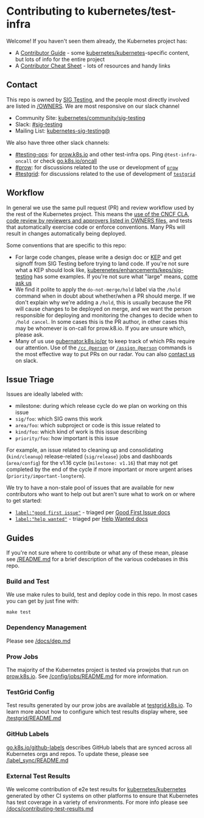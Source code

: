 # Contributing to kubernetes/test-infra

Welcome! If you haven't seen them already, the Kubernetes project has:

- A [Contributor Guide][contrib-guide] - some [kubernetes/kubernetes]-specific content, but lots of info for the entire project
- A [Contributor Cheat Sheet][contrib-cheatsheet] - lots of resources and handy links

## Contact

This repo is owned by [SIG Testing][sig-testing], and the people most directly
involved are listed in [/OWNERS]. We are most responsive on our slack channel

- Community Site: [kubernetes/community/sig-testing][sig-testing]
- Slack: [#sig-testing]
- Mailing List: [kubernetes-sig-testing@]

We also have three other slack channels:

- [#testing-ops]: for [prow.k8s.io] and other test-infra ops. Ping `@test-infra-oncall` or check [go.k8s.io/oncall]
- [#prow]: for discussions related to the use or development of [`prow`](/prow)
- [#testgrid]: for discussions related to the use of development of [`testgrid`](https://github.com/GoogleCloudPlatform/testgrid)

## Workflow

In general we use the same pull request (PR) and review workflow used by the
rest of the Kubernetes project. This means the [use of the CNCF CLA][cla],
[code review by reviewers and approvers listed in OWNERS files][owners], and
tests that automatically exercise code or enforce conventions. Many PRs will
result in changes automatically being deployed.

Some conventions that are specific to this repo:

- For large code changes, please write a design doc or [KEP] and get signoff
  from SIG Testing before trying to land code. If you're not sure what a KEP
  should look like, [kuberenetes/enhancements/keps/sig-testing] has some
  examples. If you're not sure what "large" means, [come ask us](#contact)
- We find it polite to apply the `do-not-merge/hold` label via the `/hold`
  command when in doubt about whether/when a PR should merge. If we don't
  explain why we're adding a `/hold`, this is usually because the PR will
  cause changes to be deployed on merge, and we want the person responsible
  for deploying and monitoring the changes to decide when to `/hold cancel`.
  In some cases this is the PR author, in other cases this may be whomever
  is on-call for prow.k8.io.  If you are unsure which, please ask.
- Many of us use [gubernator.k8s.io/pr] to keep track of which PRs require
  our attention. Use of the [`/cc @person`][command-cc] or
  [`/assign @person`][command-assign] commands is the most effective way to
  put PRs on our radar. You can also [contact us](#contact) on slack.

## Issue Triage

Issues are ideally labeled with:

- milestone: during which release cycle do we plan on working on this issue
- `sig/foo`: which SIG owns this work
- `area/foo`: which subproject or code is this issue related to
- `kind/foo`: which kind of work is this issue describing
- `priority/foo`: how important is this issue

For example, an issue related to cleaning up and consolidating (`kind/cleanup`)
release-related (`sig/release`) jobs and dashboards (`area/config`) for the
v1.16 cycle (`milestone: v1.16`) that may not get completed by the end of the
cycle if more important or more urgent arises (`priority/important-longterm`).

We try to have a non-stale pool of issues that are available for new
contributors who want to help out but aren't sure what to work on or where to
get started:

- [`label:"good first issue"`][good-first-issue] - triaged per [Good First Issue docs][good-first-issue-docs]
- [`label:"help wanted"`][help-wanted] - triaged per [Help Wanted docs][help-wanted-docs]

## Guides

If you're not sure where to contribute or what any of these mean, please see
[/README.md] for a brief description of the various codebases in this repo.

### Build and Test

We use make rules to build, test and deploy code in this repo. In most
cases you can get by just fine with:

```
make test
```

### Dependency Management

Please see [/docs/dep.md]

### Prow Jobs

The majority of the Kubernetes project is tested via prowjobs that run on
[prow.k8s.io]. See [/config/jobs/README.md] for more information.

### TestGrid Config

Test results generated by our prow jobs are available at [testgrid.k8s.io].
To learn more about how to configure which test results display where, see
[/testgrid/README.md]

### GitHub Labels

[go.k8s.io/github-labels] describes GitHub labels that are synced across all
Kubernetes orgs and repos. To update these, please see [/label_sync/README.md]

### External Test Results

We welcome contribution of e2e test results for [kubernetes/kubernetes]
generated by other CI systems on other platforms to ensure that Kubernetes
has test coverage in a variety of environments. For more info please see
[/docs/contributing-test-results.md]

[contrib-guide]: http://git.k8s.io/community/contributors/guide
[contrib-cheatsheet]: https://git.k8s.io/community/contributors/guide/contributor-cheatsheet
[cla]: https://github.com/kubernetes/community/blob/master/CLA.md
[owners]: https://go.k8s.io/owners
[KEP]: https://github.com/kubernetes/enhancements/blob/master/keps/NNNN-kep-template

[sig-testing]: https://github.com/kubernetes/community/tree/master/sig-testing
[#sig-testing]: https://kubernetes.slack.com/messages/sig-testing
[kubernetes-sig-testing@]: https://groups.google.com/forum/#!forum/kubernetes-sig-testing

[good-first-issue]: https://github.com/issues?q=repo%3Akubernetes%2Ftest-infra+is%3Aissue+is%3Aopen+label%3A%22good+first+issue%22+
[good-first-issue-docs]: https://git.k8s.io/community/contributors/guide/help-wanted.md#good-first-issue
[help-wanted]: https://github.com/issues?q=repo%3Akubernetes%2Ftest-infra+is%3Aissue+is%3Aopen+label%3A"help+wanted"
[help-wanted-docs]: https://git.k8s.io/community/contributors/guide/help-wanted.md#help-wanted

[#prow]: https://kubernetes.slack.com/messages/prow
[#testgrid]: https://kubernetes.slack.com/messages/testgrid
[#testing-ops]: https://kubernetes.slack.com/messages/testing-ops

[/OWNERS]: /OWNERS
[/README.md]: /README.md
[/config/jobs/README.md]: /config/jobs/README.md
[/docs/contributing-test-results.md]: /docs/contributing-test-results.md
[/docs/dep.md]: /docs/dep.md
[/label_sync/README.md]: /label_sync/README.md
[/testgrid/README.md]: /testgrid/README.md

[gubernator.k8s.io/pr]: https://gubernator.k8s.io/pr
[prow.k8s.io]: https://prow.k8s.io
[testgrid.k8s.io]: https://testgrid.k8s.io
[go.k8s.io/github-labels]: https://go.k8s.io/github-labels
[go.k8s.io/oncall]: https://go.k8s.io/oncall
[command-cc]: https://prow.k8s.io/command-help#cc
[command-assign]: https://prow.k8s.io/command-help#assign

[kubernetes/kubernetes]: https://github.com/kubernetes/kubernetes
[kuberenetes/enhancements/keps/sig-testing]: https://github.com/kubernetes/enhancements/tree/master/keps/sig-testing
